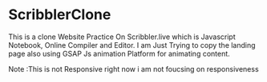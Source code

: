 # ScribblerClone
This is a clone Website Practice On Scribbler.live which is Javascript Notebook, Online Compiler and Editor.
I am Just Trying to copy the landing page also using GSAP Js animation Platform for animating content.

Note :This is not Responsive right now i am not foucsing on responsiveness 
